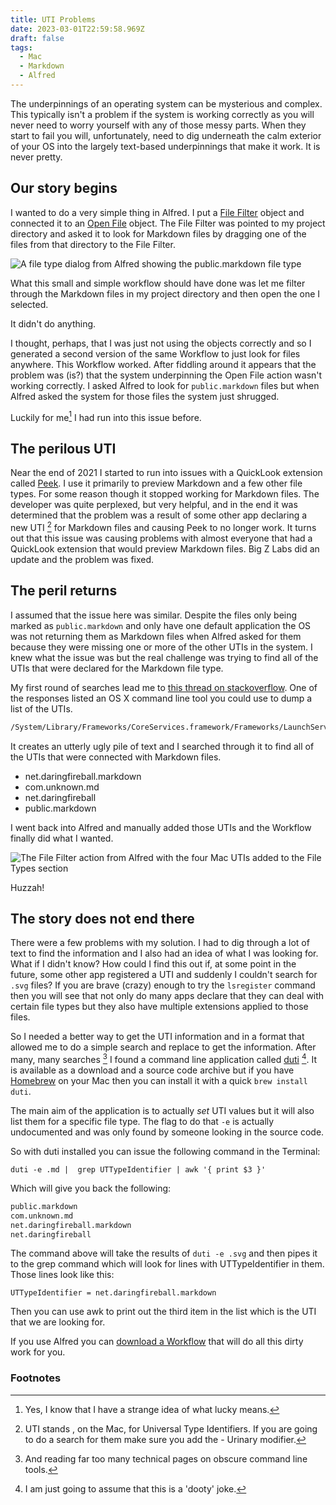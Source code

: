 ```yaml
---
title: UTI Problems
date: 2023-03-01T22:59:58.969Z
draft: false
tags:
  - Mac
  - Markdown
  - Alfred
---
```


The underpinnings of an operating system can be mysterious and complex. This typically isn't a problem  if the system is working correctly as you will never need to worry yourself with any of those messy parts. When they start to fail you will, unfortunately, need to dig underneath the calm exterior of your OS into the largely text-based underpinnings that make it work. It is never pretty.

## Our story begins

I wanted to do a very simple thing in Alfred. I put a [File Filter](https://www.alfredapp.com/help/workflows/inputs/file-filter/) object and connected it to an [Open File](https://www.alfredapp.com/help/workflows/actions/open-file/) object. The File Filter was pointed to my project directory and asked it to look for Markdown files by dragging one of the files from that directory to the File Filter.

![A file type dialog from Alfred showing the public.markdown file type](/images/firstUTI.jpg)

What this small and simple workflow should have done was let me filter through the Markdown files in my project directory and then open the one I selected.

It didn't do anything.

I thought, perhaps, that I was just not using the objects correctly and so I generated a second version of the same Workflow to just look for files anywhere. This Workflow worked. After fiddling around it appears that the problem was (is?) that the system underpinning the Open File action wasn't working correctly. I asked Alfred to look for `public.markdown` files but when Alfred asked the system for those files the system just shrugged.

Luckily for me[^1] I had run into this issue before.

## The perilous UTI

Near the end of 2021 I started to run  into issues with a QuickLook extension called [Peek](https://www.bigzlabs.com/peek.html). I use it primarily to preview Markdown and a few other file types. For some reason though it stopped working for Markdown files. The developer was quite perplexed, but very helpful, and in the end it was determined that the problem was a result of some other app declaring a new UTI [^2] for Markdown files and causing Peek to no longer work. It turns out that this issue was causing problems with almost everyone that had a QuickLook extension that would preview Markdown files. Big Z Labs did an update and the problem was fixed.

## The peril returns

I assumed that the issue here was similar. Despite the files only being marked as `public.markdown` and only have one default application the OS was not returning them as Markdown files when Alfred asked for them because they were missing one or more of the other UTIs in the system. I knew what the issue was but the real challenge was trying to find all of the UTIs that were declared for the Markdown file type.

My first round of searches lead me to [this thread on stackoverflow](https://stackoverflow.com/questions/12554187/list-search-all-existing-utis-uniform-type-identifiers). One of the responses listed an OS X command line tool you could use to dump a list of the UTIs.

``` bash
/System/Library/Frameworks/CoreServices.framework/Frameworks/LaunchServices.framework/Versions/A/Support/lsregister -dump | grep 'uti:' | awk '{ print $2 }' | sort | uniq
```

It creates an utterly ugly pile of text and I searched through it to find all of the UTIs that were connected with Markdown files.

* net.daringfireball.markdown
* com.unknown.md
* net.daringfireball
* public.markdown

I went back into Alfred and manually added those UTIs and the Workflow finally did what I wanted.

![The File Filter action from Alfred with the four Mac UTIs added to the File Types section](/images/secondUTI.jpg)

Huzzah!

## The story does not end there

There were a few problems with my solution. I had to dig through a lot of text to find the information and I also had an idea of what I was looking for. What if I didn't know? How could I find this out if, at some point in the future, some other app registered a UTI and suddenly I couldn't search for `.svg` files? If you are brave (crazy) enough to try the `lsregister` command then you will see that not only do many apps declare that they can deal with certain file types but they also have multiple extensions applied to those files.

So I needed a better way to get the UTI information and in a format that allowed me to do a simple search and replace to get the information. After many, many searches [^3] I found a command line application called [duti](http://duti.org) [^4]. It is available as a download and a source code archive but if you have [Homebrew](https://brew.sh) on your Mac then you can install it with a quick `brew install duti`.

The main aim of the application is to actually _set_ UTI values but it will also list them for a specific file type. The flag to do that `-e` is actually undocumented and was only found by someone looking in the source code.

So with duti installed you can issue the following command in the Terminal:

`duti -e .md |  grep UTTypeIdentifier | awk '{ print $3 }'`

Which will give you back the following:

``` bash
public.markdown
com.unknown.md
net.daringfireball.markdown
net.daringfireball
```

The command above will take the results of `duti -e .svg` and then pipes it to the grep command which will look for lines with UTTypeIdentifier in them. Those lines look like this:

`UTTypeIdentifier = net.daringfireball.markdown`

Then you can use awk to print out the third item in the list which is the UTI that we are looking for.

If you use Alfred you can [download a Workflow](https://github.com/lolbat/Alfred-Workflow-Read-UTI) that will do all this dirty work for you.

### Footnotes

[^1]: Yes, I know that I have a strange idea of what lucky means.

[^2]: UTI stands , on the Mac, for Universal Type Identifiers. If you are going to do a search for them make sure you add the - Urinary modifier.

[^3]: And reading far too many technical pages on obscure command line tools.

[^4]: I am just going to assume that this is a 'dooty' joke.
